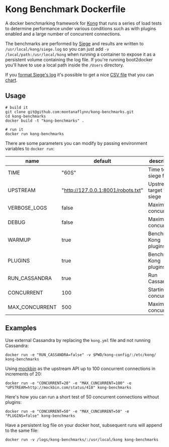 # Kong Benchmark Dockerfile

A docker benchmarking framework for [Kong](https://github.com/mashape/kong) that runs a series of load tests to determine performance under various conditions such as with plugins enabled and a large number of concurrent connections. 

The benchmarks are performed by [Siege](https://www.joedog.org/siege-home/) and results are written to `/usr/local/kong/siege.log` so you can just add `-v /local/path:/usr/local/kong` when running a container to expose it as a persistent volume containing the log file. If you're running boot2docker you'll have to use a local path inside the `/Users` directory. 

If you [format Siege's log](https://gist.github.com/montanaflynn/a13f9d5461409b6c39c4) it's possible to get a nice [CSV file](https://github.com/montanaflynn/kong-benchmarks/blob/master/samples/metrics.csv) that you can [chart](http://www.charted.co/c/58acf6d). 

## Usage

```
# build it
git clone git@github.com:montanaflynn/kong-benchmarks.git
cd kong-benchmarks
docker build -t "kong-benchmarks" .  

# run it
docker run kong-benchmarks
```

There are some parameters you can modify by passing environment variables to `docker run`:

 name          | default                            | description
---------------|------------------------------------|------------
TIME           | "60S"                              | Time to siege for
UPSTREAM       | "http://127.0.0.1:8001/robots.txt" | Upstream target to siege
VERBOSE_LOGS   | false                              | Maximum concurrency
DEBUG          | false                              | Maximum concurrency
WARMUP         | true                               | Benchmark Kong plugins 
PLUGINS        | true                               | Benchmark Kong plugins 
RUN_CASSANDRA  | true                               | Run Cassandra
CONCURRENT     | 100                                | Starting concurrency
MAX_CONCURRENT | 500                                | Maximum concurrency

## Examples

Use external Cassandra by replacing the `kong.yml` file and not running Cassandra:

```
docker run -e "RUN_CASSANDRA=false" -v $PWD/kong-config/:/etc/kong/ kong-benchmarks
```

Using [mockbin](http://mockbin.com/status/418) as the upstream API up to 100 concurrent connections in increments of 20:

```
docker run -e "CONCURRENT=20" -e "MAX_CUNCURRENT=100" -e "UPSTREAM=http://mockbin.com/status/418" kong-benchmarks
```

Here's how you can run a short test of 50 concurrent connections without plugins:

```
docker run -e "CONCURRENT=50" -e "MAX_CUNCURRENT=50" -e "PLUGINS=false" kong-benchmarks
```

Have a persistent log file on your docker host, subsequent runs will append to the same file:

```
docker run -v /logs/kong-benchmarks/:/usr/local/kong kong-benchmarks
```
